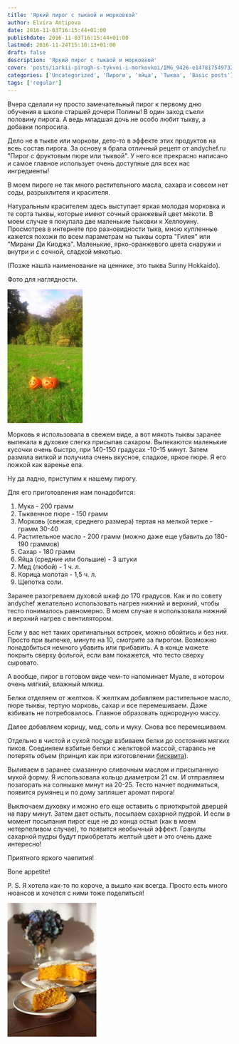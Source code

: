 ```yaml
---
title: 'Яркий пирог с тыквой и морковкой'
author: Elvira Antipova
date: 2016-11-03T16:15:44+01:00
publishdate: 2016-11-03T16:15:44+01:00
lastmod: 2016-11-24T15:10:13+01:00
draft: false
description: 'Яркий пирог с тыквой и морковкой'
cover: 'posts/iarkii-pirogh-s-tykvoi-i-morkovkoi/IMG_9426-e1478175497325.jpg'
categories: ['Uncategorized', 'Пироги', 'яйца', 'Тыква', 'Basic posts']
tags: ['regular']
---
```



Вчера сделали ну просто замечательный пирог к первому дню обучения в школе старшей дочери Полины! В один заход съели половину пирога. А ведь младшая дочь не особо любит тыкву, а добавки попросила.
 
Дело не в тыкве или моркови, дето-то в эффекте этих продуктов на всеь состав пирога. За основу я брала отличный рецепт от andychef.ru "Пирог с фруктовым пюре или тыквой". У него все прекрасно написано и самое главное использует очень доступные для всех нас ингредиенты!
 
В моем пироге не так много растительного масла, сахара и совсем нет соды, разрыхлителя и красителя.
 
Натуральным красителем здесь выступает яркая молодая морковка и те сорта тыквы, которые имеют сочный оранжевый цвет мякоти. В моем случае я покупала две маленькие тыковки к Хеллоуину. Просмотрев в интернете про разновидности тыкв, мною купленные кажется похожи по всем параметрам на тыквы сорта "Гилея" или "Мирани Ди Киоджа". Маленькие, ярко-оранжевого цвета снаружи и внутри и с сочной, сладкой мякотью.
 
(Позже нашла наименование на ценнике, это тыква Sunny Hokkaido).
 
Фото для наглядности.
 
[![5wr6hmloejm](5wr6HMLoeJM-169x300.jpg)](5wr6HMLoeJM.jpg)
 
Морковь я использовала в свежем виде, а вот мякоть тыквы заранее выпекала в духовке слегка присыпав сахаром. Выпекаются маленькие кусочки очень быстро, при 140-150 градусах -10-15 минут. Затем размяла вилкой и получила очень вкусное, сладкое, яркое пюре. Я его ложкой как варенье ела.
 
Ну да ладно, приступим к нашему пирогу.
 
Для его приготовления нам понадобится:
 
1. Мука - 200 грамм
1. Тыквенное пюре - 150 грамм
1. Морковь (свежая, среднего размера) тертая на мелкой терке - грамм 30-40
1. Растительное масло - 200 грамм (можно даже еще убавить до 180-190 граммов)
1. Сахар - 180 грамм
1.  Яйца (средние или большие) - 3 штуки
1. Мед (любой) - 1 ч. л.
1. Корица молотая - 1,5 ч. л.
1. Щепотка соли.

 
Заранее разогреваем духовой шкаф до 170 градусов. Как и по совету andychef желательно использовать нагрев нижний и верхний, чтобы тесто понималось равномерно. В моем случае я использовала нижний и верхний нагрев с вентилятором.
 
Если у вас нет таких оригинальных встроек, можно обойтись и без них. Просто при выпечке, минуте на 10, смотрите за пирогом. Возможно понадобиться немного убавить или прибавить. А в конце можете покрыть сверху фольгой, если вам покажется, что тесто сверху сыровато.
 
А вообще, пирог в готовом виде чем-то напоминает Муале, в котором очень мягкий, влажный мякиш.
 
Белки отделяем от желтков. К желткам добавляем растительное масло, пюре тыквы, тертую морковь, сахар и все перемешиваем. Даже взбивать не потребовалось. Главное образовать однородную массу.
 
Далее добавляем корицу, мед, соль и муку. Снова все перемешиваем.
 
Отдельно в чистой и сухой посуде взбиваем белки до состояния мягких пиков. Соединяем взбитые белки с желктовой массой, стараясь не потерять объем (принцип как при изготовлении [бисквита](../tort-konfietti)).
 
Выливаем в заранее смазанную сливочным маслом и присыпанную мукой форму. Я использовала кольцо диаметром 21 см. И отправляем позагорать на солнышке минут на 20-25. Тесто начнет подниматься, появится румянец и по дому запляшет аромат пирога!
 
Выключаем духовку и можно его еще оставить с приоткрытой дверцей на пару минут. Затем дает остыть, посыпаем сахарной пудрой. И если в момент посыпания пирог еще не до конца остыл (как в моем нетерпеливом случае), то появится необычный эффект. Гранулы сахарной пудры будут приобретать желтый цвет и это очень даже интересно!
 
Приятного яркого чаепития!
 
Bone appetite!
 
P. S. Я хотела как-то по короче, а вышло как всегда. Просто есть много нюансов и хочется с ними тоже поделиться!
 
[![img_9421](IMG_9421-e1478174162673-200x300.jpg)](IMG_9421-e1478174162673.jpg)

